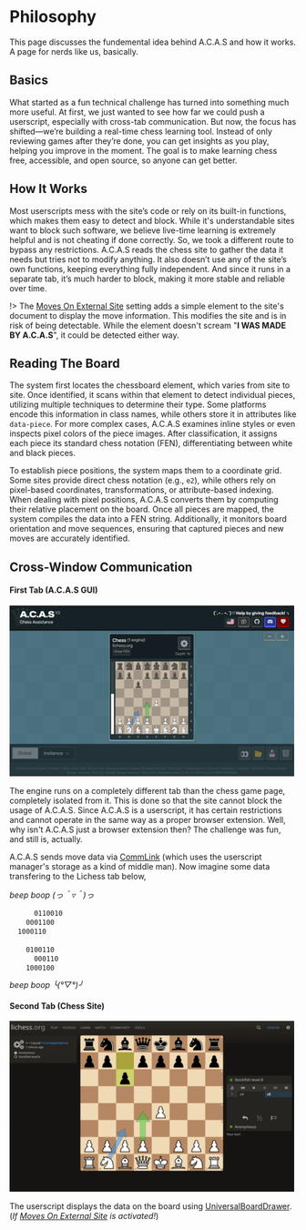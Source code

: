 # Philosophy

This page discusses the fundemental idea behind A.C.A.S and how it works. A page for nerds like us, basically.

## Basics

What started as a fun technical challenge has turned into something much more useful. At first, we just wanted to see how far we could push a userscript, especially with cross-tab communication. But now, the focus has shifted—we’re building a real-time chess learning tool. Instead of only reviewing games after they’re done, you can get insights as you play, helping you improve in the moment. The goal is to make learning chess free, accessible, and open source, so anyone can get better.

## How It Works

Most userscripts mess with the site’s code or rely on its built-in functions, which makes them easy to detect and block. While it's understandable sites want to block such software, we believe live-time learning is extremely helpful and is not cheating if done correctly. So, we took a different route to bypass any restrictions. A.C.A.S reads the chess site to gather the data it needs but tries not to modify anything. It also doesn’t use any of the site’s own functions, keeping everything fully independent. And since it runs in a separate tab, it’s much harder to block, making it more stable and reliable over time.

!> The <a target="_about" href="../?shl=displayMovesOnExternalSite">Moves On External Site</a> setting adds a simple element to the site's document to display the move information. This modifies the site and is in risk of being detectable. While the element doesn't scream "**I WAS MADE BY A.C.A.S**", it could be detected either way.

## Reading The Board

The system first locates the chessboard element, which varies from site to site. Once identified, it scans within that element to detect individual pieces, utilizing multiple techniques to determine their type. Some platforms encode this information in class names, while others store it in attributes like `data-piece`. For more complex cases, A.C.A.S examines inline styles or even inspects pixel colors of the piece images. After classification, it assigns each piece its standard chess notation (FEN), differentiating between white and black pieces.

To establish piece positions, the system maps them to a coordinate grid. Some sites provide direct chess notation (e.g., `e2`), while others rely on pixel-based coordinates, transformations, or attribute-based indexing. When dealing with pixel positions, A.C.A.S converts them by computing their relative placement on the board. Once all pieces are mapped, the system compiles the data into a FEN string. Additionally, it monitors board orientation and move sequences, ensuring that captured pieces and new moves are accurately identified.

## Cross-Window Communication

#### First Tab (A.C.A.S GUI)
![A.C.A.S Tab](../img/example.png)

The engine runs on a completely different tab than the chess game page, completely isolated from it. This is done so that the site cannot block the usage of A.C.A.S. Since A.C.A.S is a userscript, it has certain restrictions and cannot operate in the same way as a proper browser extension. Well, why isn't A.C.A.S just a browser extension then? The challenge was fun, and still is, actually.

A.C.A.S sends move data via [CommLink](https://github.com/AugmentedWeb/CommLink) (which uses the userscript manager's storage as a kind of middle man). Now imagine some data transfering to the Lichess tab below,

*beep boop (っ＾▿＾)っ*

```
      0110010  
    0001100  
  1000110  

    0100110  
      000110  
    1000100  

```

*beep boop ╰(°▽°)╯*

#### Second Tab (Chess Site)
![External Tab](../img/example2.png)

The userscript displays the data on the board using [UniversalBoardDrawer](https://github.com/Hakorr/UniversalBoardDrawer). (*If <a target="_about" href="../?shl=displayMovesOnExternalSite">Moves On External Site</a> is activated!*)